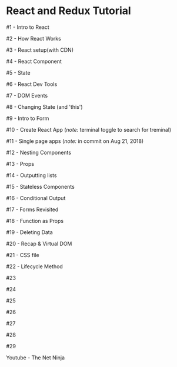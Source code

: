 # React and Redux Tutorial

#1 - Intro to React

#2 - How React Works

#3 - React setup(with CDN)

#4 - React Component

#5 - State

#6 - React Dev Tools

#7 - DOM Events

#8 - Changing State (and 'this')

#9 - Intro to Form

#10 - Create React App (_note:_ terminal toggle to search for treminal)

#11 - Single page apps (_note:_ in commit on Aug 21, 2018)

#12 - Nesting Components

#13 - Props

#14 - Outputting lists

#15 - Stateless Components

#16 - Conditional Output

#17 - Forms Revisited

#18 - Function as Props

#19 - Deleting Data

#20 - Recap & Virtual DOM

#21 - CSS file

#22 - Lifecycle Method

#23

#24

#25

#26

#27

#28

#29


Youtube - The Net Ninja
